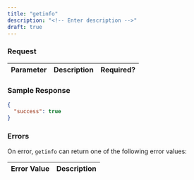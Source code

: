 ```yaml
---
title: "getinfo"
description: "<!-- Enter description -->"
draft: true
---
```


<!-- Enter summary here -->

### Request ###

<!-- Enter request parameters here. "Yes" or "Optional" under Required? -->
Parameter|Description|Required?
---------|-----------|---------

### Sample Response ###

```json
{
  "success": true
}
```

### Errors ###

On error, `getinfo` can return one of the following error values:

Error Value|Description
-----------|-----------
